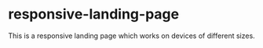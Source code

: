 # responsive-landing-page
This is a responsive landing page which works on devices of different sizes.
